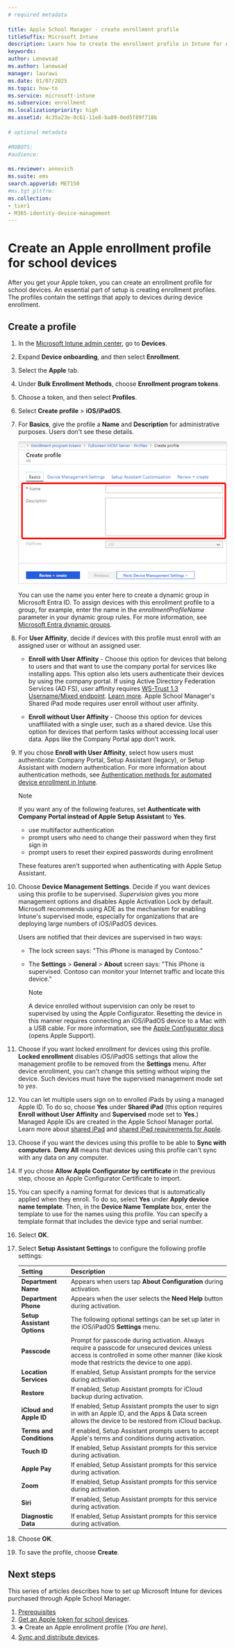 ```yaml
---
# required metadata

title: Apple School Manager - create enrollment profile
titleSuffix: Microsoft Intune
description: Learn how to create the enrollment profile in Intune for Apple School Manager enrollment.
keywords:
author: Lenewsad
ms.author: lanewsad
manager: laurawi
ms.date: 01/07/2025
ms.topic: how-to
ms.service: microsoft-intune
ms.subservice: enrollment
ms.localizationpriority: high
ms.assetid: 4c35a23e-0c61-11e8-ba89-0ed5f89f718b

# optional metadata

#ROBOTS:
#audience:

ms.reviewer: annovich
ms.suite: ems
search.appverid: MET150
#ms.tgt_pltfrm:
ms.collection:
- tier1
- M365-identity-device-management
---
```


# Create an Apple enrollment profile for school devices  
After you get your Apple token, you can create an enrollment profile for school devices. An essential part of setup is creating enrollment profiles. The profiles contain the settings that apply to devices during device enrollment. 

## Create a profile  

1. In the [Microsoft Intune admin center](https://go.microsoft.com/fwlink/?linkid=2109431), go to **Devices**.
1. Expand **Device onboarding**, and then select **Enrollment**.    
1. Select the **Apple** tab.  
1. Under **Bulk Enrollment Methods**, choose **Enrollment program tokens**.  
1. Choose a token, and then select **Profiles**. 
1. Select **Create profile** > **iOS/iPadOS**.  

1. For **Basics**, give the profile a **Name** and **Description** for administrative purposes. Users don't see these details. 

   ![Example screenshot of the profile name and description fields in the admin center.](./media/apple-school-manager-set-up-ios/image05.png)

   You can use the name you enter here to create a dynamic group in Microsoft Entra ID. To assign devices with this enrollment profile to a group, for example, enter the name in the *enrollmentProfileName* parameter in your dynamic group rules. For more information, see [Microsoft Entra dynamic groups](/azure/active-directory/active-directory-groups-dynamic-membership-azure-portal#rules-for-devices).  


1. For **User Affinity**, decide if devices with this profile must enroll with an assigned user or without an assigned user.  
    - **Enroll with User Affinity** - Choose this option for devices that belong to users and that want to use the company portal for services like installing apps. This option also lets users authenticate their devices by using the company portal. If using Active Directory Federation Services (AD FS), user affinity requires [WS-Trust 1.3 Username/Mixed endpoint](/previous-versions/windows/it-pro/windows-server-2008-R2-and-2008/ff608241(v=ws.10)). [Learn more](/powershell/module/adfs/get-adfsendpoint).   Apple School Manager's Shared iPad mode requires user enroll without user affinity.

    - **Enroll without User Affinity** - Choose this option for devices unaffiliated with a single user, such as a shared device. Use this option for devices that perform tasks without accessing local user data. Apps like the Company Portal app don't work.

1. If you chose **Enroll with User Affinity**, select how users must authenticate: Company Portal, Setup Assistant (legacy), or Setup Assistant with modern authentication. For more information about authentication methods, see [Authentication methods for automated device enrollment in Intune](automated-device-enrollment-authentication.md).  

    > [!NOTE]
    > If you want any of the following features, set **Authenticate with Company Portal instead of Apple Setup Assistant** to **Yes**.
    >    - use multifactor authentication
    >    - prompt users who need to change their password when they first sign in
    >    - prompt users to reset their expired passwords during enrollment
    >
    > These features aren't supported when authenticating with Apple Setup Assistant.

1. Choose **Device Management Settings**. Decide if you want devices using this profile to be supervised. *Supervision* gives you more management options and disables Apple Activation Lock by default. Microsoft recommends using ADE as the mechanism for enabling Intune's supervised mode, especially for organizations that are deploying large numbers of iOS/iPadOS devices.

    Users are notified that their devices are supervised in two ways:

   - The lock screen says: "This iPhone is managed by Contoso."
   - The **Settings** > **General** > **About** screen says: "This iPhone is supervised. Contoso can monitor your Internet traffic and locate this device."

     > [!NOTE]
     > A device enrolled without supervision can only be reset to supervised by using the Apple Configurator. Resetting the device in this manner requires connecting an iOS/iPadOS device to a Mac with a USB cable. For more information, see the [Apple Configurator docs](https://support.apple.com/guide/apple-configurator-mac) (opens Apple Support).  

1. Choose if you want locked enrollment for devices using this profile. **Locked enrollment** disables iOS/iPadOS settings that allow the management profile to be removed from the **Settings** menu. After device enrollment, you can't change this setting without wiping the device. Such devices must have the supervised management mode set to *yes*. 

1. You can let multiple users sign on to enrolled iPads by using a managed Apple ID. To do so, choose **Yes** under **Shared iPad** (this option requires **Enroll without User Affinity** and **Supervised** mode set to **Yes**.) Managed Apple IDs are created in the Apple School Manager portal. Learn more about [shared iPad](../fundamentals/education-settings-configure-ios-shared.md) and [shared iPad requirements for Apple](https://help.apple.com/classroom/ipad/2.0/#/cad7e2e0cf56).

1. Choose if you want the devices using this profile to be able to **Sync with computers**. **Deny All** means that devices using this profile can't sync with any data on any computer. 

1. If you chose **Allow Apple Configurator by certificate** in the previous step, choose an Apple Configurator Certificate to import.

1. You can specify a naming format for devices that is automatically applied when they enroll. To do so, select **Yes** under **Apply device name template**. Then, in the **Device Name Template** box, enter the template to use for the names using this profile. You can specify a template format that includes the device type and serial number.

1. Select **OK**.

1. Select **Setup Assistant Settings** to configure the following profile settings:  

    |Setting |Description  |
    |------------------------------------------|---------------------------------------------------------------------------------------------------------------------------------------------------------------------------------------------------------|
    |**Department Name**    |  Appears when users tap <strong>About Configuration</strong> during activation. |
    | **Department Phone**  | Appears when the user selects the <strong>Need Help</strong> button during activation.                                                          |
    |**Setup Assistant Options** | The following optional settings can be set up later in the iOS/iPadOS <strong>Settings</strong> menu. |
    |**Passcode** | Prompt for passcode during activation. Always require a passcode for unsecured devices unless access is controlled in some other manner (like kiosk mode that restricts the device to one app). |
    |**Location Services**   | If enabled, Setup Assistant prompts for the service during activation. |
    |**Restore** |If enabled, Setup Assistant prompts for iCloud backup during activation.                                                                 |
    | **iCloud and Apple ID**  | If enabled, Setup Assistant prompts the user to sign in with an Apple ID, and the Apps & Data screen allows the device to be restored from iCloud backup.                         |
    | **Terms and Conditions**|If enabled, Setup Assistant prompts users to accept Apple's terms and conditions during activation.|
    |**Touch ID**|If enabled, Setup Assistant prompts for this service during activation. |
    |**Apple Pay** | If enabled, Setup Assistant prompts for this service during activation.                                                                 |
    | **Zoom**  |If enabled, Setup Assistant prompts for this service during activation. |
    | **Siri**|If enabled, Setup Assistant prompts for this service during activation.  |
    | **Diagnostic Data** |If enabled, Setup Assistant prompts for this service during activation. |


1. Choose **OK**.

1. To save the profile, choose **Create**.  

## Next steps  
This series of articles describes how to set up Microsoft Intune for devices purchased through Apple School Manager. 

1. [Prerequisites](apple-school-manager-set-up-ios.md)
1. [Get an Apple token for school devices](apple-school-manager-step-1.md).  
1. 🡺 Create an Apple enrollment profile (*You are here*).  
1. [Sync and distribute devices](apple-school-manager-step-3.md). 

